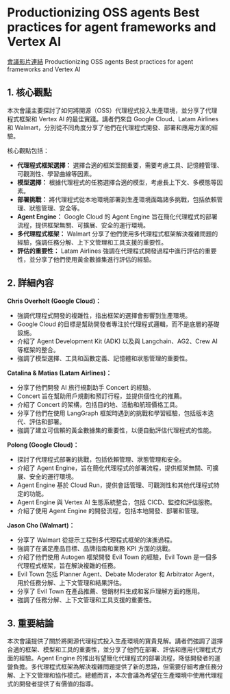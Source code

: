 # Productionizing OSS agents Best practices for agent frameworks and Vertex AI
[會議影片連結](https://www.youtube.com/watch?v=piz7XImNLfk)
Productionizing OSS agents Best practices for agent frameworks and Vertex AI

## 1. 核心觀點

本次會議主要探討了如何將開源（OSS）代理程式投入生產環境，並分享了代理程式框架和 Vertex AI 的最佳實踐。講者們來自 Google Cloud、Latam Airlines 和 Walmart，分別從不同角度分享了他們在代理程式開發、部署和應用方面的經驗。

核心觀點包括：

*   **代理程式框架選擇：** 選擇合適的框架至關重要，需要考慮工具、記憶體管理、可觀測性、學習曲線等因素。
*   **模型選擇：** 根據代理程式的任務選擇合適的模型，考慮長上下文、多模態等因素。
*   **部署挑戰：** 將代理程式從本地環境部署到生產環境面臨諸多挑戰，包括依賴管理、狀態管理、安全等。
*   **Agent Engine：** Google Cloud 的 Agent Engine 旨在簡化代理程式的部署流程，提供框架無關、可擴展、安全的運行環境。
*   **多代理程式框架：** Walmart 分享了他們使用多代理程式框架解決複雜問題的經驗，強調任務分解、上下文管理和工具支援的重要性。
*   **評估的重要性：** Latam Airlines 強調在代理程式開發過程中進行評估的重要性，並分享了他們使用黃金數據集進行評估的經驗。

## 2. 詳細內容

**Chris Overholt (Google Cloud)：**

*   強調代理程式開發的複雜性，指出框架的選擇會影響到生產環境。
*   Google Cloud 的目標是幫助開發者專注於代理程式邏輯，而不是底層的基礎設施。
*   介紹了 Agent Development Kit (ADK) 以及與 Langchain、AG2、Crew AI 等框架的整合。
*   強調了模型選擇、工具和函數定義、記憶體和狀態管理的重要性。

**Catalina & Matias (Latam Airlines)：**

*   分享了他們開發 AI 旅行規劃助手 Concert 的經驗。
*   Concert 旨在幫助用戶規劃和預訂行程，並提供個性化的推薦。
*   介紹了 Concert 的架構，包括目的地、活動和航班價格工具。
*   分享了他們在使用 LangGraph 框架時遇到的挑戰和學習經驗，包括版本迭代、評估和部署。
*   強調了建立可信賴的黃金數據集的重要性，以便自動評估代理程式的性能。

**Polong (Google Cloud)：**

*   探討了代理程式部署的挑戰，包括依賴管理、狀態管理和安全。
*   介紹了 Agent Engine，旨在簡化代理程式的部署流程，提供框架無關、可擴展、安全的運行環境。
*   Agent Engine 基於 Cloud Run，提供會話管理、可觀測性和其他代理程式特定的功能。
*   Agent Engine 與 Vertex AI 生態系統整合，包括 CICD、監控和評估服務。
*   介紹了使用 Agent Engine 的開發流程，包括本地開發、部署和管理。

**Jason Cho (Walmart)：**

*   分享了 Walmart 從提示工程到多代理程式框架的演進過程。
*   強調了在滿足產品目標、品牌指南和業務 KPI 方面的挑戰。
*   介紹了他們使用 Autogen 框架開發 Evil Town 的經驗，Evil Town 是一個多代理程式框架，旨在解決複雜的任務。
*   Evil Town 包括 Planner Agent、Debate Moderator 和 Arbitrator Agent，用於任務分解、上下文管理和結果評估。
*   分享了 Evil Town 在產品推薦、營銷材料生成和客戶理解方面的應用。
*   強調了任務分解、上下文管理和工具支援的重要性。

## 3. 重要結論

本次會議提供了關於將開源代理程式投入生產環境的寶貴見解。講者們強調了選擇合適的框架、模型和工具的重要性，並分享了他們在部署、評估和應用代理程式方面的經驗。Agent Engine 的推出有望簡化代理程式的部署流程，降低開發者的運營負擔。多代理程式框架為解決複雜問題提供了新的思路，但需要仔細考慮任務分解、上下文管理和協作模式。總體而言，本次會議為希望在生產環境中使用代理程式的開發者提供了有價值的指導。
